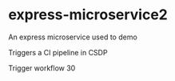 # express-microservice2
An express microservice used to demo

Triggers a CI pipeline in CSDP

Trigger workflow 30
